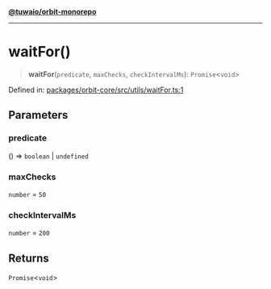 [**@tuwaio/orbit-monorepo**](../../../README.md)

***

# waitFor()

> **waitFor**(`predicate`, `maxChecks`, `checkIntervalMs`): `Promise`\<`void`\>

Defined in: [packages/orbit-core/src/utils/waitFor.ts:1](https://github.com/TuwaIO/orbit/blob/aaad6dba9ca155bdc6521e22b29ff003d5c8cf1f/packages/orbit-core/src/utils/waitFor.ts#L1)

## Parameters

### predicate

() => `boolean` \| `undefined`

### maxChecks

`number` = `50`

### checkIntervalMs

`number` = `200`

## Returns

`Promise`\<`void`\>
